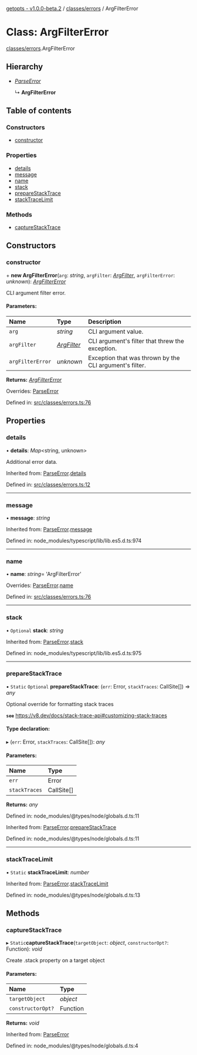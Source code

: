[getopts - v1.0.0-beta.2](../README.md) / [classes/errors](../modules/classes_errors.md) / ArgFilterError

# Class: ArgFilterError

[classes/errors](../modules/classes_errors.md).ArgFilterError

## Hierarchy

- [_ParseError_](classes_errors.parseerror.md)

  ↳ **ArgFilterError**

## Table of contents

### Constructors

- [constructor](classes_errors.argfiltererror.md#constructor)

### Properties

- [details](classes_errors.argfiltererror.md#details)
- [message](classes_errors.argfiltererror.md#message)
- [name](classes_errors.argfiltererror.md#name)
- [stack](classes_errors.argfiltererror.md#stack)
- [prepareStackTrace](classes_errors.argfiltererror.md#preparestacktrace)
- [stackTraceLimit](classes_errors.argfiltererror.md#stacktracelimit)

### Methods

- [captureStackTrace](classes_errors.argfiltererror.md#capturestacktrace)

## Constructors

### constructor

\+ **new ArgFilterError**(`arg`: _string_, `argFilter`: [_ArgFilter_](../interfaces/interfaces_schema.argfilter.md), `argFilterError`: _unknown_): [_ArgFilterError_](classes_errors.argfiltererror.md)

CLI argument filter error.

#### Parameters:

| Name             | Type                                                        | Description                                             |
| :--------------- | :---------------------------------------------------------- | :------------------------------------------------------ |
| `arg`            | _string_                                                    | CLI argument value.                                     |
| `argFilter`      | [_ArgFilter_](../interfaces/interfaces_schema.argfilter.md) | CLI argument's filter that threw the exception.         |
| `argFilterError` | _unknown_                                                   | Exception that was thrown by the CLI argument's filter. |

**Returns:** [_ArgFilterError_](classes_errors.argfiltererror.md)

Overrides: [ParseError](classes_errors.parseerror.md)

Defined in: [src/classes/errors.ts:76](https://github.com/prasadrajandran/node-getopts/blob/a583df7/src/classes/errors.ts#L76)

## Properties

### details

• **details**: _Map_<string, unknown\>

Additional error data.

Inherited from: [ParseError](classes_errors.parseerror.md).[details](classes_errors.parseerror.md#details)

Defined in: [src/classes/errors.ts:12](https://github.com/prasadrajandran/node-getopts/blob/a583df7/src/classes/errors.ts#L12)

---

### message

• **message**: _string_

Inherited from: [ParseError](classes_errors.parseerror.md).[message](classes_errors.parseerror.md#message)

Defined in: node_modules/typescript/lib/lib.es5.d.ts:974

---

### name

• **name**: _string_= 'ArgFilterError'

Overrides: [ParseError](classes_errors.parseerror.md).[name](classes_errors.parseerror.md#name)

Defined in: [src/classes/errors.ts:76](https://github.com/prasadrajandran/node-getopts/blob/a583df7/src/classes/errors.ts#L76)

---

### stack

• `Optional` **stack**: _string_

Inherited from: [ParseError](classes_errors.parseerror.md).[stack](classes_errors.parseerror.md#stack)

Defined in: node_modules/typescript/lib/lib.es5.d.ts:975

---

### prepareStackTrace

▪ `Static` `Optional` **prepareStackTrace**: (`err`: Error, `stackTraces`: CallSite[]) => _any_

Optional override for formatting stack traces

**`see`** https://v8.dev/docs/stack-trace-api#customizing-stack-traces

#### Type declaration:

▸ (`err`: Error, `stackTraces`: CallSite[]): _any_

#### Parameters:

| Name          | Type       |
| :------------ | :--------- |
| `err`         | Error      |
| `stackTraces` | CallSite[] |

**Returns:** _any_

Defined in: node_modules/@types/node/globals.d.ts:11

Inherited from: [ParseError](classes_errors.parseerror.md).[prepareStackTrace](classes_errors.parseerror.md#preparestacktrace)

Defined in: node_modules/@types/node/globals.d.ts:11

---

### stackTraceLimit

▪ `Static` **stackTraceLimit**: _number_

Inherited from: [ParseError](classes_errors.parseerror.md).[stackTraceLimit](classes_errors.parseerror.md#stacktracelimit)

Defined in: node_modules/@types/node/globals.d.ts:13

## Methods

### captureStackTrace

▸ `Static`**captureStackTrace**(`targetObject`: _object_, `constructorOpt?`: Function): _void_

Create .stack property on a target object

#### Parameters:

| Name              | Type     |
| :---------------- | :------- |
| `targetObject`    | _object_ |
| `constructorOpt?` | Function |

**Returns:** _void_

Inherited from: [ParseError](classes_errors.parseerror.md)

Defined in: node_modules/@types/node/globals.d.ts:4
